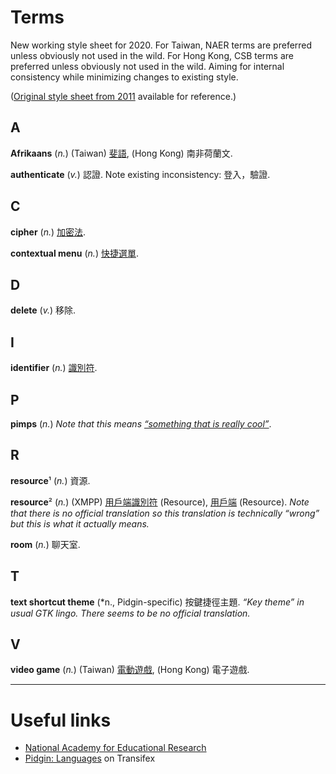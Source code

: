 Terms
=====
New working style sheet for 2020.
For Taiwan, NAER terms are preferred unless obviously not used in the wild.
For Hong Kong, CSB terms are preferred unless obviously not used in the wild.
Aiming for internal consistency while minimizing changes to existing style.

([Original style sheet from 2011](doc/style_sheet_from_2011.txt) available for reference.)

A
-

**Afrikaans**
(*n.*)
(Taiwan)
[斐語](https://www.mofa.gov.tw/CountryInfo.aspx?CASN=D33B55D537402BAA&n=1C6028CA080A27B3&sms=26470E539B6FA395&s=4892E8B8F5C0E174),
(Hong Kong)
南非荷蘭文.

**authenticate**
(*v.*)
認證.
Note existing inconsistency: 登入，驗證.

C
-

**cipher**
(*n.*)
[加密法](http://terms.naer.edu.tw/detail/7257661/).

**contextual menu**
(*n.*)
[快捷選單](http://terms.naer.edu.tw/detail/7263224/).

D
-

**delete**
(*v.*)
移除.

I
-

**identifier**
(*n.*)
[識別符](http://terms.naer.edu.tw/detail/1279935/?index=3).

P
-

**pimps**
(*n.*)
*Note that this means [“something that is really cool”](https://www.urbandictionary.com/author.php?author=Lindsie)*.

R
-

**resource**¹
(*n.*)
資源.

**resource**²
(*n.*)
(XMPP)
[用戶端](http://terms.naer.edu.tw/detail/1217777/)[識別符](http://terms.naer.edu.tw/detail/1279935/?index=3) (Resource),
[用戶端](http://terms.naer.edu.tw/detail/1217777/) (Resource).
*Note that there is no official translation so this translation is technically “wrong” but this is what it actually means.*

**room**
(*n.*)
聊天室.

T
-

**text shortcut theme**
(*n., Pidgin-specific)
按鍵捷徑主題.
*“Key theme” in usual GTK lingo. There seems to be no official translation.*

V
-

**video game**
(*n.*)
(Taiwan)
[電動遊戲](http://terms.naer.edu.tw/detail/7365301/),
(Hong Kong)
電子遊戲.

---

Useful links
============
- [National Academy for Educational Research](http://terms.naer.edu.tw/)
- [Pidgin: Languages](https://www.transifex.com/pidgin/pidgin/languages/) on Transifex
